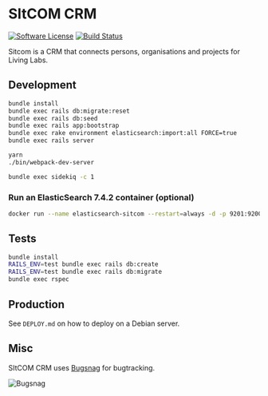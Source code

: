 # SItCOM CRM

[![Software License](https://img.shields.io/badge/license-MIT-brightgreen.svg?style=flat-square)](LICENSE.md)
[![Build Status](https://img.shields.io/travis/cetic/sitcom/master.svg?style=flat-square)](https://travis-ci.org/cetic/sitcom)

Sitcom is a CRM that connects persons, organisations and projects for Living Labs.

## Development

```sh
bundle install
bundle exec rails db:migrate:reset
bundle exec rails db:seed
bundle exec rails app:bootstrap
bundle exec rake environment elasticsearch:import:all FORCE=true
bundle exec rails server
```

```sh
yarn
./bin/webpack-dev-server
```

```sh
bundle exec sidekiq -c 1
```

### Run an ElasticSearch 7.4.2 container (optional)

```sh
docker run --name elasticsearch-sitcom --restart=always -d -p 9201:9200 -p 9301:9300 -e "discovery.type=single-node" -v "$PWD/.docker/elasticsearch/data":/usr/share/elasticsearch/data elasticsearch:7.4.2
```

## Tests

```sh
bundle install
RAILS_ENV=test bundle exec rails db:create
RAILS_ENV=test bundle exec rails db:migrate
bundle exec rspec
```

## Production

See `DEPLOY.md` on how to deploy on a Debian server.

## Misc

SItCOM CRM uses [Bugsnag](https://bugsnag.com) for bugtracking.

![Bugsnag](https://avatars3.githubusercontent.com/u/1058895?s=200&v=4)
